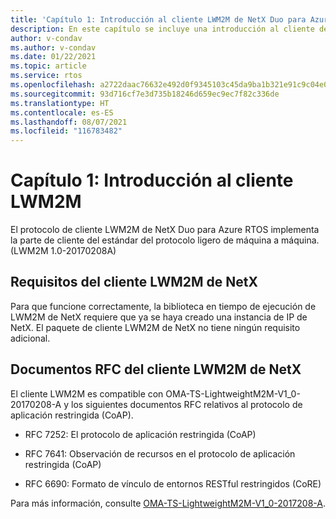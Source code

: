 ```yaml
---
title: 'Capítulo 1: Introducción al cliente LWM2M de NetX Duo para Azure RTOS'
description: En este capítulo se incluye una introducción al cliente de protocolo ligero de máquina a máquina de NetX Duo para Azure RTOS.
author: v-condav
ms.author: v-condav
ms.date: 01/22/2021
ms.topic: article
ms.service: rtos
ms.openlocfilehash: a2722daac76632e492d0f9345103c45da9ba1b321e91c9c04e04c76463984c3a
ms.sourcegitcommit: 93d716cf7e3d735b18246d659ec9ec7f82c336de
ms.translationtype: HT
ms.contentlocale: es-ES
ms.lasthandoff: 08/07/2021
ms.locfileid: "116783482"
---
```

# <a name="chapter-1--introduction-to-lwm2m-client"></a>Capítulo 1: Introducción al cliente LWM2M

El protocolo de cliente LWM2M de NetX Duo para Azure RTOS implementa la parte de cliente del estándar del protocolo ligero de máquina a máquina. (LWM2M 1.0-20170208A)

## <a name="netx-lwm2m-client-requirements"></a>Requisitos del cliente LWM2M de NetX

Para que funcione correctamente, la biblioteca en tiempo de ejecución de LWM2M de NetX requiere que ya se haya creado una instancia de IP de NetX. El paquete de cliente LWM2M de NetX no tiene ningún requisito adicional.

## <a name="netx-lwm2m-client-rfcs"></a>Documentos RFC del cliente LWM2M de NetX

El cliente LWM2M es compatible con OMA-TS-LightweightM2M-V1\_0-20170208-A y los siguientes documentos RFC relativos al protocolo de aplicación restringida (CoAP).

* RFC 7252: El protocolo de aplicación restringida (CoAP)

* RFC 7641: Observación de recursos en el protocolo de aplicación restringida (CoAP)

* RFC 6690: Formato de vínculo de entornos RESTful restringidos (CoRE)

Para más información, consulte [OMA-TS-LightweightM2M-V1\_0-2017208-A](http://www.openmobilealliance.org/release/LightweightM2M/V1_0-20170208-A/OMA-TS-LightweightM2M-V1_0-20170208-A.pdf).